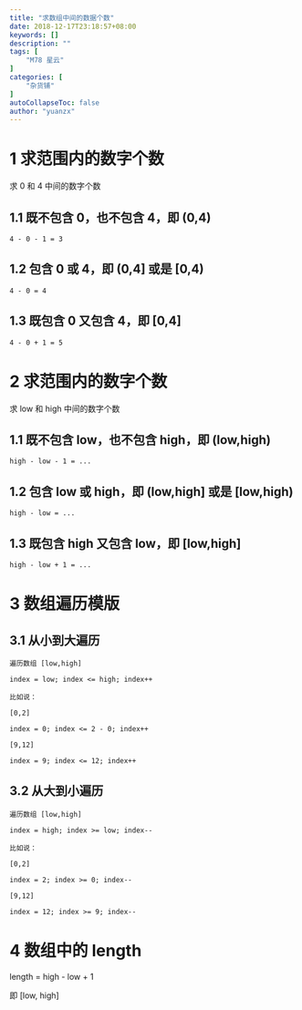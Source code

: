 ```yaml
---
title: "求数组中间的数据个数"
date: 2018-12-17T23:18:57+08:00
keywords: []
description: ""
tags: [
    "M78 星云"
]
categories: [
    "杂货铺"
]
autoCollapseToc: false
author: "yuanzx"
---
```


# 1 求范围内的数字个数

求 0 和 4 中间的数字个数

## 1.1 既不包含 0，也不包含 4，即 (0,4)

`4 - 0 - 1 = 3`

## 1.2 包含 0 或 4，即 (0,4] 或是 [0,4)

`4 - 0 = 4`

## 1.3 既包含 0 又包含 4，即 [0,4]

`4 - 0 + 1 = 5`

# 2 求范围内的数字个数

求 low 和 high 中间的数字个数

## 1.1 既不包含 low，也不包含 high，即 (low,high)

`high - low - 1 = ...`

## 1.2 包含 low 或 high，即 (low,high] 或是 [low,high)

`high - low = ...`

## 1.3 既包含 high 又包含 low，即 [low,high]

`high - low + 1 = ...`

# 3 数组遍历模版

## 3.1 从小到大遍历

```
遍历数组 [low,high]

index = low; index <= high; index++

比如说：

[0,2]

index = 0; index <= 2 - 0; index++

[9,12]

index = 9; index <= 12; index++
```

## 3.2 从大到小遍历

```
遍历数组 [low,high]

index = high; index >= low; index--

比如说：

[0,2]

index = 2; index >= 0; index--

[9,12]

index = 12; index >= 9; index--
```

# 4 数组中的 length

length = high - low + 1

即 [low, high]